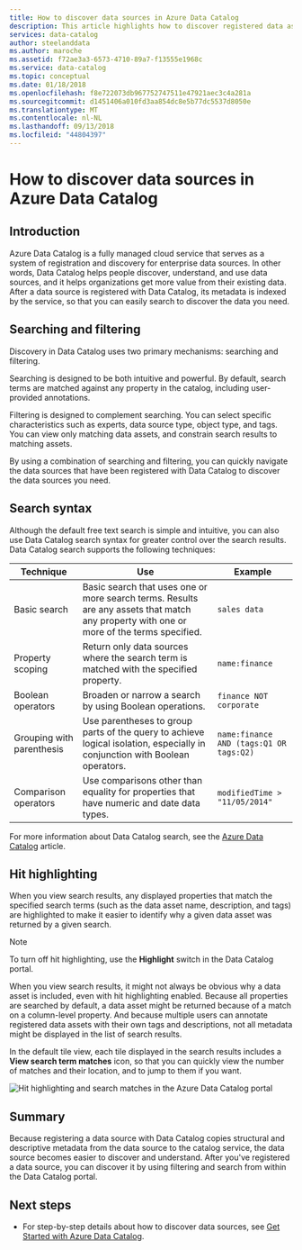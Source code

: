 ```yaml
---
title: How to discover data sources in Azure Data Catalog
description: This article highlights how to discover registered data assets with Azure Data Catalog, including searching and filtering and using the hit highlighting capabilities of the Azure Data Catalog portal.
services: data-catalog
author: steelanddata
ms.author: maroche
ms.assetid: f72ae3a3-6573-4710-89a7-f13555e1968c
ms.service: data-catalog
ms.topic: conceptual
ms.date: 01/18/2018
ms.openlocfilehash: f8e722073db967752747511e47921aec3c4a281a
ms.sourcegitcommit: d1451406a010fd3aa854dc8e5b77dc5537d8050e
ms.translationtype: MT
ms.contentlocale: nl-NL
ms.lasthandoff: 09/13/2018
ms.locfileid: "44804397"
---
```

# <a name="how-to-discover-data-sources-in-azure-data-catalog"></a>How to discover data sources in Azure Data Catalog
## <a name="introduction"></a>Introduction
Azure Data Catalog is a fully managed cloud service that serves as a system of registration and discovery for enterprise data sources. In other words, Data Catalog helps people discover, understand, and use data sources, and it helps organizations get more value from their existing data. After a data source is registered with Data Catalog, its metadata is indexed by the service, so that you can easily search to discover the data you need.

## <a name="searching-and-filtering"></a>Searching and filtering
Discovery in Data Catalog uses two primary mechanisms: searching and filtering.

Searching is designed to be both intuitive and powerful. By default, search terms are matched against any property in the catalog, including user-provided annotations.

Filtering is designed to complement searching. You can select specific characteristics such as experts, data source type, object type, and tags. You can view only matching data assets, and constrain search results to matching assets.

By using a combination of searching and filtering, you can quickly navigate the data sources that have been registered with Data Catalog to discover the data sources you need.

## <a name="search-syntax"></a>Search syntax
Although the default free text search is simple and intuitive, you can also use Data Catalog search syntax for greater control over the search results. Data Catalog search supports the following techniques:

| Technique | Use | Example |
| --- | --- | --- |
| Basic search |Basic search that uses one or more search terms. Results are any assets that match any property with one or more of the terms specified. |`sales data` |
| Property scoping |Return only data sources where the search term is matched with the specified property. |`name:finance` |
| Boolean operators |Broaden or narrow a search by using Boolean operations. |`finance NOT corporate` |
| Grouping with parenthesis |Use parentheses to group parts of the query to achieve logical isolation, especially in conjunction with Boolean operators. |`name:finance AND (tags:Q1 OR tags:Q2)` |
| Comparison operators |Use comparisons other than equality for properties that have numeric and date data types. |`modifiedTime > "11/05/2014"` |

For more information about Data Catalog search, see the [Azure Data Catalog](https://msdn.microsoft.com/library/azure/mt267594.aspx) article.

## <a name="hit-highlighting"></a>Hit highlighting
When you view search results, any displayed properties that match the specified search terms (such as the data asset name, description, and tags) are highlighted to make it easier to identify why a given data asset was returned by a given search.

> [!NOTE]
> To turn off hit highlighting, use the **Highlight** switch in the Data Catalog portal.
>
>

When you view search results, it might not always be obvious why a data asset is included, even with hit highlighting enabled. Because all properties are searched by default, a data asset might be returned because of a match on a column-level property. And because multiple users can annotate registered data assets with their own tags and descriptions, not all metadata might be displayed in the list of search results.

In the default tile view, each tile displayed in the search results includes a **View search term matches** icon, so that you can quickly view the number of matches and their location, and to jump to them if you want.

 ![Hit highlighting and search matches in the Azure Data Catalog portal](./media/data-catalog-how-to-discover/search-matches.png)

## <a name="summary"></a>Summary
Because registering a data source with Data Catalog copies structural and descriptive metadata from the data source to the catalog service, the data source becomes easier to discover and understand. After you've registered a data source, you can discover it by using filtering and search from within the Data Catalog portal.

## <a name="next-steps"></a>Next steps
* For step-by-step details about how to discover data sources, see [Get Started with Azure Data Catalog](data-catalog-get-started.md).

